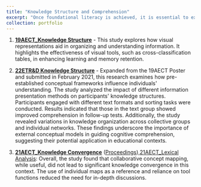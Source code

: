 ```yaml
---
title: "Knowledge Structure and Comprehension"
excerpt: "Once foundational literacy is achieved, it is essential to explore how individuals organize and comprehend information."
collection: portfolio
---
```



1. [**19AECT_Knowledge Structure**](https://mlee010.github.io/MinkyungLee/files/19KS.pdf) - This study explores how visual representations aid in organizing and understanding information. It highlights the effectiveness of visual tools, such as cross-classification tables, in enhancing learning and memory retention.
   
2. [**22ETR&D Knowledge Structure**](https://link.springer.com/article/10.1007/s11423-022-10144-6) - Expanded from the 19AECT Poster and submitted in February 2021, this research examines how pre-established conceptual frameworks influence individuals' understanding. The study analyzed the impact of different information presentation methods on participants' knowledge structures. Participants engaged with different text formats and sorting tasks were conducted. Results indicated that those in the text group showed improved comprehension in follow-up tests. Additionally, the study revealed variations in knowledge organization across collective groups and individual networks. These findings underscore the importance of external conceptual models in guiding cognitive comprehension, suggesting their potential application in educational contexts.

2. **[21AECT_Knowledge Convergence](https://mlee010.github.io/MinkyungLee/files/21KC.pdf)** ([Proceedings](https://mlee010.github.io/MinkyungLee/files/21KCproceeding.pdf)),[21AECT_Lexical Analysis](https://mlee010.github.io/MinkyungLee/files/21Lexical.pdf): Overall, the study found that collaborative concept mapping, while useful, did not lead to significant knowledge convergence in this context. The use of individual maps as a reference and reliance on tool functions reduced the need for in-depth discussions.
